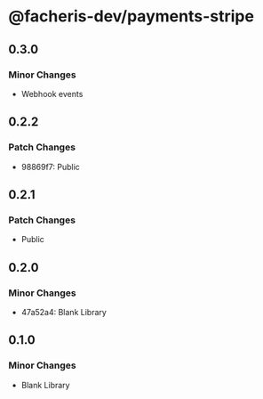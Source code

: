 # @facheris-dev/payments-stripe

## 0.3.0

### Minor Changes

- Webhook events

## 0.2.2

### Patch Changes

- 98869f7: Public

## 0.2.1

### Patch Changes

- Public

## 0.2.0

### Minor Changes

- 47a52a4: Blank Library

## 0.1.0

### Minor Changes

- Blank Library
